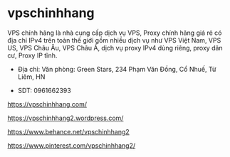 # vpschinhhang

VPS chính hãng là nhà cung cấp dịch vụ VPS, Proxy chính hãng giá rẻ có địa chỉ IPv4 trên toàn thế giới gồm nhiều dịch vụ như VPS Việt Nam, VPS US, VPS Châu Âu, VPS Châu Á, dịch vụ proxy IPv4 dùng riêng, proxy dân cư, Proxy IP tĩnh.

- Địa chỉ: Văn phòng: Green Stars, 234 Phạm Văn Đồng, Cổ Nhuế, Từ Liêm, HN

- SDT: 0961662393

https://vpschinhhang.com/

https://vpschinhhang2.wordpress.com/

https://www.behance.net/vpschinhhang2

https://www.pinterest.com/vpschinhhang2/

